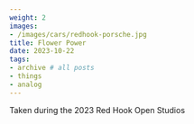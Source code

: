 ```yaml
---
weight: 2
images:
- /images/cars/redhook-porsche.jpg
title: Flower Power
date: 2023-10-22
tags:
- archive # all posts
- things
- analog
---
```


Taken during the 2023 Red Hook Open Studios